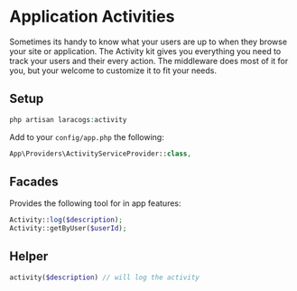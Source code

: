 # Application Activities

Sometimes its handy to know what your users are up to when they browse your site or application. The Activity kit gives you everything you need to track your users and their every action. The middleware does most of it for you, but your welcome to customize it to fit your needs.

## Setup

```php
php artisan laracogs:activity
```

Add to your `config/app.php` the following:

```php
App\Providers\ActivityServiceProvider::class,
```

## Facades
Provides the following tool for in app features:

```php
Activity::log($description);
Activity::getByUser($userId);
```

## Helper

```php
activity($description) // will log the activity
```
